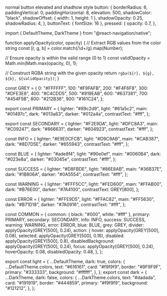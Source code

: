 normal button elevated and shadhow style
button: {
borderRadius: 6,
paddingVertical: 0,
paddingHorizontal: 8,
elevation: 500,
shadowColor: "black",
shadowOffset: { width: 1, height: 1 },
shadowOpacity: 0.25,
shadowRadius: 4,
},
buttonText: { fontSize: 16 },
pressed: {
opacity: 0.7,
},

import { DefaultTheme, DarkTheme } from "@react-navigation/native";

function applyOpacity(color, opacity) {
// Extract RGB values from the color string
const [r, g, b] = color.match(/\d+/g).map(Number);

// Ensure opacity is within the valid range (0 to 1)
const validOpacity = Math.min(Math.max(opacity, 0), 1);

// Construct RGBA string with the given opacity
return `rgba(${r}, ${g}, ${b}, ${validOpacity})`;
}

const GREY = {
0: "#FFFFFF",
100: "#F9FAFB",
200: "#F4F6F8",
300: "#DFE3E8",
400: "#C4CDD5",
500: "#919EAB",
600: "#637381",
700: "#454F5B",
800: "#212B36",
900: "#161C24",
};

export const PRIMARY = {
lighter: "#89c2d9",
light: "#61a5c2",
main: "#01497c",
dark: "#013a63",
darker: "#012a4a",
contrastText: "#fff",
};

export const SECONDARY = {
lighter: "#F2E9DA",
light: "#DFC8A3",
main: "#C09247",
dark: "#866631",
darker: "#604923",
contrastText: "#fff",
};

const INFO = {
lighter: "#E9E0CFCB",
light: "#D9C9AB",
main: "#CAB387",
dark: "#8D7D5E",
darker: "#655943",
contrastText: "#fff",
};

const BLUE = {
lighter: "#ade8f4",
light: "#90e0ef",
main: "#0060B4",
dark: "#023e8a",
darker: "#03045e",
contrastText: "#fff",
};

const SUCCESS = {
lighter: "#D8FBDE",
light: "#86E8AB",
main: "#36B37E",
dark: "#1B806A",
darker: "#0A5554",
contrastText: "#fff",
};

const WARNING = {
lighter: "#FFF5CC",
light: "#FED600",
main: "#FFAB00",
dark: "#B76E00",
darker: "#7A4100",
contrastText: GREY[800],
};

const ERROR = {
lighter: "#FFE9D5",
light: "#FFAC82",
main: "#FF5630",
dark: "#B71D18",
darker: "#7A0916",
contrastText: "#fff",
};

const COMMON = {
common: { black: "#000", white: "#fff" },
primary: PRIMARY,
secondary: SECONDARY,
info: INFO,
success: SUCCESS,
warning: WARNING,
error: ERROR,
blue: BLUE,
grey: GREY,
divider: applyOpacity(GREY[500], 0.24),
action: {
hover: applyOpacity(GREY[500], 0.08),
selected: applyOpacity(GREY[500], 0.16),
disabled: applyOpacity(GREY[500], 0.8),
disabledBackground: applyOpacity(GREY[500], 0.24),
focus: applyOpacity(GREY[500], 0.24),
hoverOpacity: 0.08,
disabledOpacity: 0.48,
},
};

export const light = {
...DefaultTheme,
dark: true,
colors: {
...DefaultTheme.colors,
text: "#616161",
card: "#f9f9f9",
border: "#9F9F9F",
primary: "#333333",
background: "#ffffff",
},
};
export const dark = {
...DarkTheme,
dark: false,
colors: {
...DarkTheme.colors,
text: "#dadada",
card: "#191919",
border: "#444859",
primary: "#f9f9f9",
background: "#121212",
},
};
